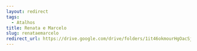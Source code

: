 ```yaml
---
layout: redirect
tags:
  - Atalhos
title: Renata e Marcelo
slug: renataemarcelo
redirect_url: https://drive.google.com/drive/folders/1it46okmourHgOacSj43G0WDEzsfF42B6?usp=drive_link
---
```

